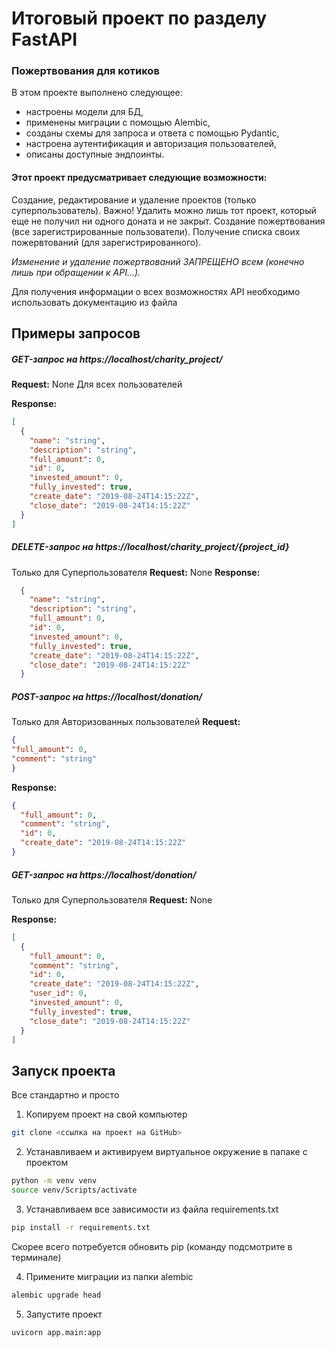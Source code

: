 # Итоговый проект по разделу FastAPI
### Пожертвования для котиков

В этом проекте выполнено следующее:
- настроены модели для БД,
- применены миграции с помощью Alembic,
- созданы схемы для запроса и ответа с помощью Pydantic,
- настроена аутентификация и авторизация пользователей,
- описаны доступные эндпоинты.


#### Этот проект предусматривает следующие возможности:

Создание, редактирование и удаление проектов (только суперпользователь). Важно! Удалить можно лишь тот проект, который еще не получил ни одного доната и не закрыт.
Создание пожертвования (все зарегистрированные пользователи).
Получение списка своих пожервтований (для зарегистрированного).

*Изменение и удаление пожертвований ЗАПРЕЩЕНО всем (конечно лишь при обращении к API...).* 

Для получения информации о всех возможностях API необходимо использовать документацию из файла 

## Примеры запросов
##### GET-запрос на https://localhost/charity_project/

<b>Request:</b> None
Для всех пользователей

<b>Response:</b>

```json
[
  {
    "name": "string",
    "description": "string",
    "full_amount": 0,
    "id": 0,
    "invested_amount": 0,
    "fully_invested": true,
    "create_date": "2019-08-24T14:15:22Z",
    "close_date": "2019-08-24T14:15:22Z"
  }
]
```

##### DELETE-запрос на https://localhost/charity_project/{project_id}

Только для Суперпользователя
<b>Request:</b> None
<b>Response:</b>

```json
  {
    "name": "string",
    "description": "string",
    "full_amount": 0,
    "id": 0,
    "invested_amount": 0,
    "fully_invested": true,
    "create_date": "2019-08-24T14:15:22Z",
    "close_date": "2019-08-24T14:15:22Z"
  }
```

##### POST-запрос на https://localhost/donation/
Только для Авторизованных пользователей
<b>Request:</b>

```json
{
"full_amount": 0,
"comment": "string"
}
```

<b>Response:</b>

```json
{
  "full_amount": 0,
  "comment": "string",
  "id": 0,
  "create_date": "2019-08-24T14:15:22Z"
}
```

##### GET-запрос на https://localhost/donation/
Только для Суперпользователя
<b>Request:</b> None

<b>Response:</b>

```json
[
  {
    "full_amount": 0,
    "comment": "string",
    "id": 0,
    "create_date": "2019-08-24T14:15:22Z",
    "user_id": 0,
    "invested_amount": 0,
    "fully_invested": true,
    "close_date": "2019-08-24T14:15:22Z"
  }
]
```

## Запуск проекта
Все стандартно и просто
1) Копируем проект на свой компьютер

```bash
git clone <ссылка на проект на GitHub>
```

2) Устанавливаем и активируем виртуальное окружение в папаке с проектом

```bash
python -m venv venv
source venv/Scripts/activate
```

3) Устанавливаем все зависимости из файла requirements.txt

```bash
pip install -r requirements.txt
```

Скорее всего потребуется обновить pip (команду подсмотрите в терминале)

4) Примените миграции из папки alembic

```bash
alembic upgrade head
```

5) Запустите проект

```bash
uvicorn app.main:app
```